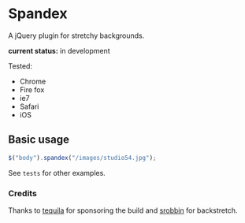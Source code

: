 # Spandex

A jQuery plugin for stretchy backgrounds.

__current status:__ in development

Tested:

* Chrome
* Fire fox
* ie7
* Safari
* iOS


## Basic usage
```javascript
$("body").spandex("/images/studio54.jpg");
```

See `tests` for other examples.

### Credits

Thanks to [tequila](http://www.tequila.com.au/) for sponsoring the build
and [srobbin](https://github.com/srobbin/jquery-backstretch) for
backstretch.
